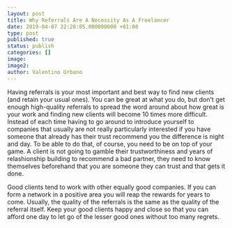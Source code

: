 ```yaml
---
layout: post
title: Why Referrals Are A Necessity As A Freelancer
date: 2019-04-07 22:28:05.000000000 +01:00
type: post
published: true
status: publish
categories: []
image:
image2:
author: Valentino Urbano
---
```


Having referrals is your most important and best way to find new clients (and retain your usual ones). You can be great at what you do, but don't get enough high-quality referrals to spread the word around about how great is your work and finding new clients will become 10 times more difficult. Instead of each time having to go around to introduce yourself to companies that usually are not really particularly interested if you have someone that already has their trust recommend you the difference is night and day. To be able to do that, of course, you need to be on top of your game. A client is not going to gamble their trustworthiness and years of relashionship building to recommend a bad partner, they need to know themselves beforehand that you are someone they can trust and that gets it done.

Good clients tend to work with other equally good companies. If you can form a network in a positive area you will reap the rewards for years to come. Usually, the quality of the referrals is the same as the quality of the referral itself. Keep your good clients happy and close so that you can afford one day to let go of the lesser good ones without too many regrets.
